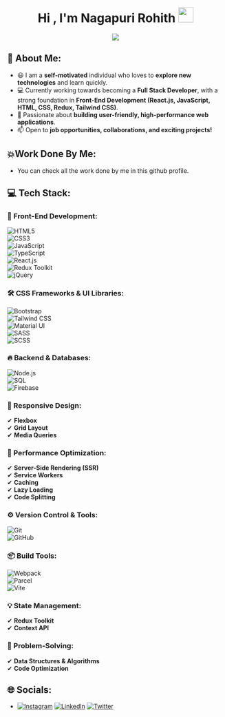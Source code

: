 <h1 align="center">Hi , I'm Nagapuri Rohith <img src="https://media.giphy.com/media/hvRJCLFzcasrR4ia7z/giphy.gif" width="35"></h1>
<p align="center">
<a href="https://github.com/addepalli-bhavana"><img src="https://readme-typing-svg.herokuapp.com?lines=Front+End+Developer;&center=true&width=500&height=30"></a>
</p>


## 💫 About Me:  
- 😃 I am a **self-motivated** individual who loves to **explore new technologies** and learn quickly.  
- 💻 Currently working towards becoming a **Full Stack Developer**, with a strong foundation in **Front-End Development (React.js, JavaScript, HTML, CSS, Redux, Tailwind CSS)**.  
- 🚀 Passionate about **building user-friendly, high-performance web applications**.  
- 📫 Open to **job opportunities, collaborations, and exciting projects!**  


## 💥Work Done By Me:
- You can check all the work done by me in this github profile.

## 💻 Tech Stack:  
### 🚀 Front-End Development:  
![HTML5](https://img.shields.io/badge/html5-%23E34F26.svg?style=for-the-badge&logo=html5&logoColor=white)  
![CSS3](https://img.shields.io/badge/css3-%231572B6.svg?style=for-the-badge&logo=css3&logoColor=white)  
![JavaScript](https://img.shields.io/badge/javascript-%23323330.svg?style=for-the-badge&logo=javascript&logoColor=%23F7DF1E)  
![TypeScript](https://img.shields.io/badge/TypeScript-%23007ACC.svg?style=for-the-badge&logo=typescript&logoColor=white)  
![React.js](https://img.shields.io/badge/react-%2320232a.svg?style=for-the-badge&logo=react&logoColor=%2361DAFB)  
![Redux Toolkit](https://img.shields.io/badge/redux-%23593d88.svg?style=for-the-badge&logo=redux&logoColor=white)  
![jQuery](https://img.shields.io/badge/jquery-%230769AD.svg?style=for-the-badge&logo=jquery&logoColor=white)  

### 🛠️ CSS Frameworks & UI Libraries:  
![Bootstrap](https://img.shields.io/badge/bootstrap-%23563D7C.svg?style=for-the-badge&logo=bootstrap&logoColor=white)  
![Tailwind CSS](https://img.shields.io/badge/tailwindcss-%2338B2AC.svg?style=for-the-badge&logo=tailwind-css&logoColor=white)  
![Material UI](https://img.shields.io/badge/material--ui-%230081CB.svg?style=for-the-badge&logo=material-ui&logoColor=white)  
![SASS](https://img.shields.io/badge/sass-%23CC6699.svg?style=for-the-badge&logo=sass&logoColor=white)  
![SCSS](https://img.shields.io/badge/scss-%23CC6699.svg?style=for-the-badge&logo=sass&logoColor=white)  

### 🔥 Backend & Databases:  
![Node.js](https://img.shields.io/badge/node.js-%2343853D.svg?style=for-the-badge&logo=node.js&logoColor=white)  
![SQL](https://img.shields.io/badge/sql-%2300599C.svg?style=for-the-badge&logo=sqlite&logoColor=white)  
![Firebase](https://img.shields.io/badge/firebase-%23039BE5.svg?style=for-the-badge&logo=firebase)  

### 📌 Responsive Design:  
✔ **Flexbox**  
✔ **Grid Layout**  
✔ **Media Queries**  

### 🚀 Performance Optimization:  
✔ **Server-Side Rendering (SSR)**  
✔ **Service Workers**  
✔ **Caching**  
✔ **Lazy Loading**  
✔ **Code Splitting**  

### ⚙️ Version Control & Tools:  
![Git](https://img.shields.io/badge/git-%23F05033.svg?style=for-the-badge&logo=git&logoColor=white)  
![GitHub](https://img.shields.io/badge/github-%23121011.svg?style=for-the-badge&logo=github&logoColor=white)  

### 📦 Build Tools:  
![Webpack](https://img.shields.io/badge/webpack-%238DD6F9.svg?style=for-the-badge&logo=webpack&logoColor=black)  
![Parcel](https://img.shields.io/badge/parcel-%23F7B93E.svg?style=for-the-badge&logo=parcel&logoColor=black)  
![Vite](https://img.shields.io/badge/Vite-%23646CFF.svg?style=for-the-badge&logo=vite&logoColor=white)  

### 💡 State Management:  
✔ **Redux Toolkit**  
✔ **Context API**  

### 🎯 Problem-Solving:  
✔ **Data Structures & Algorithms**  
✔ **Code Optimization**  



## 🌐 Socials:
- [![Instagram](https://img.shields.io/badge/Instagram-%23E4405F.svg?logo=Instagram&logoColor=white)](https://instagram.com/bhavana_addepalli) [![LinkedIn](https://img.shields.io/badge/LinkedIn-%230077B5.svg?logo=linkedin&logoColor=white)](https://linkedin.com/in/addepalli-bhavana-001b62218/) [![Twitter](https://img.shields.io/badge/Twitter-%231DA1F2.svg?logo=Twitter&logoColor=white)](https://twitter.com/A__Bhavana) 




